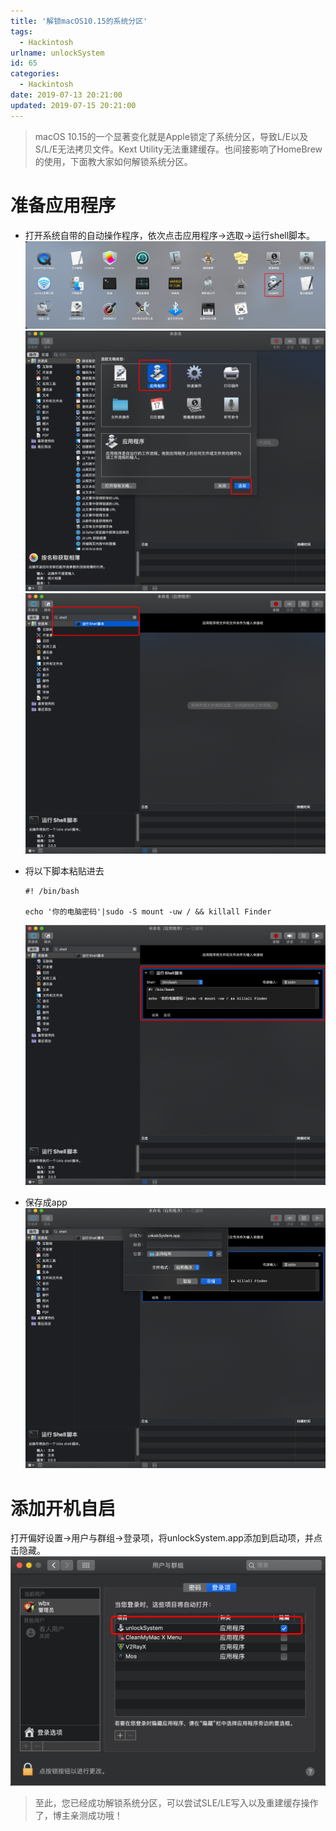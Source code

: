 ```yaml
---
title: '解锁macOS10.15的系统分区'
tags:
  - Hackintosh
urlname: unlockSystem
id: 65
categories:
  - Hackintosh
date: 2019-07-13 20:21:00
updated: 2019-07-15 20:21:00
---
```


>macOS 10.15的一个显著变化就是Apple锁定了系统分区，导致L/E以及S/L/E无法拷贝文件。Kext Utility无法重建缓存。也间接影响了HomeBrew的使用，下面教大家如何解锁系统分区。<!--more-->

# 准备应用程序

* 打开系统自带的自动操作程序，依次点击应用程序->选取->运行shell脚本。
![](/images/unlock-1.png)
![](/images/unlock-2.png)
![](/images/unlock-3.png)

* 将以下脚本粘贴进去

  ```
  #! /bin/bash

  echo '你的电脑密码'|sudo -S mount -uw / && killall Finder
  ```
  ![](/images/unlock-4.png)

* 保存成app
![](/images/unlock-5.png)

# 添加开机自启
打开偏好设置->用户与群组->登录项，将unlockSystem.app添加到启动项，并点击隐藏。
![](/images/unlock-6.png)

> 至此，您已经成功解锁系统分区，可以尝试SLE/LE写入以及重建缓存操作了，博主亲测成功哦！